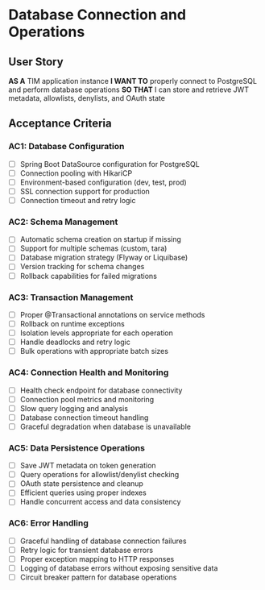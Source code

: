 # Database Connection and Operations

## User Story
**AS A** TIM application instance
**I WANT TO** properly connect to PostgreSQL and perform database operations
**SO THAT** I can store and retrieve JWT metadata, allowlists, denylists, and OAuth state

## Acceptance Criteria

### AC1: Database Configuration
- [ ] Spring Boot DataSource configuration for PostgreSQL
- [ ] Connection pooling with HikariCP
- [ ] Environment-based configuration (dev, test, prod)
- [ ] SSL connection support for production
- [ ] Connection timeout and retry logic

### AC2: Schema Management
- [ ] Automatic schema creation on startup if missing
- [ ] Support for multiple schemas (custom, tara)
- [ ] Database migration strategy (Flyway or Liquibase)
- [ ] Version tracking for schema changes
- [ ] Rollback capabilities for failed migrations

### AC3: Transaction Management
- [ ] Proper @Transactional annotations on service methods
- [ ] Rollback on runtime exceptions
- [ ] Isolation levels appropriate for each operation
- [ ] Handle deadlocks and retry logic
- [ ] Bulk operations with appropriate batch sizes

### AC4: Connection Health and Monitoring
- [ ] Health check endpoint for database connectivity
- [ ] Connection pool metrics and monitoring
- [ ] Slow query logging and analysis
- [ ] Database connection timeout handling
- [ ] Graceful degradation when database is unavailable

### AC5: Data Persistence Operations
- [ ] Save JWT metadata on token generation
- [ ] Query operations for allowlist/denylist checking
- [ ] OAuth state persistence and cleanup
- [ ] Efficient queries using proper indexes
- [ ] Handle concurrent access and data consistency

### AC6: Error Handling
- [ ] Graceful handling of database connection failures
- [ ] Retry logic for transient database errors
- [ ] Proper exception mapping to HTTP responses
- [ ] Logging of database errors without exposing sensitive data
- [ ] Circuit breaker pattern for database operations